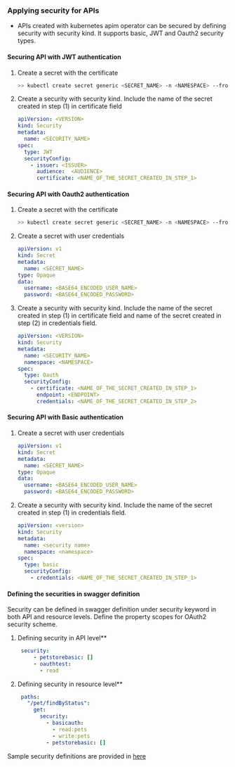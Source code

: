 ### Applying security for APIs 

- APIs created with kubernetes apim operator can be secured by defining security with security kind. It supports basic, JWT and Oauth2 security types.

#### Securing API with JWT authentication
   
1. Create a secret with the certificate

   ```sh
   >> kubectl create secret generic <SECRET_NAME> -n <NAMESPACE> --from-file=<PATH_TO_CERT>
   ```
  
1. Create a security with security kind. Include the name of the secret created in step (1) in certificate field
   ```yaml
   apiVersion: <VERSION>
   kind: Security
   metadata:
     name: <SECURITY_NAME>
   spec:
     type: JWT
     securityConfig:
       - issuer: <ISSUER>
         audience:  <AUDIENCE>
         certificate: <NAME_OF_THE_SECRET_CREATED_IN_STEP_1>
   ```

#### Securing API with Oauth2 authentication

1. Create a secret with the certificate
   ```sh
   >> kubectl create secret generic <SECRET_NAME> -n <NAMESPACE> --from-file=<PATH_TO_CERT>
   ```
   
1. Create a secret with user credentials 
   ```yaml
   apiVersion: v1
   kind: Secret
   metadata:
     name: <SECRET_NAME>
   type: Opaque
   data:
     username: <BASE64_ENCODED_USER_NAME>
     password: <BASE64_ENCODED_PASSWORD>
   ```  

1. Create a security with security kind. Include the name of the secret created in step (1) in certificate field and name of the secret created in step (2) in credentials field.
   ```yaml
   apiVersion: <VERSION>
   kind: Security
   metadata:
     name: <SECURITY_NAME>
     namespace: <NAMESPACE>
   spec:
     type: Oauth
     securityConfig:
       - certificate: <NAME_OF_THE_SECRET_CREATED_IN_STEP_1>
         endpoint: <ENDPOINT>
         credentials: <NAME_OF_THE_SECRET_CREATED_IN_STEP_2>
   ```
   
#### Securing API with Basic authentication
   
1. Create a secret with user credentials 
   ```yaml
   apiVersion: v1
   kind: Secret
   metadata:
     name: <SECRET_NAME>
   type: Opaque
   data:
     username: <BASE64_ENCODED_USER_NAME>
     password: <BASE64_ENCODED_PASSWORD>
   ```
   
1. Create a security with security kind. Include the name of the secret created in step (1) in credentials field.
   ```yaml
   apiVersion: <version>
   kind: Security
   metadata:
     name: <security name>
     namespace: <namespace>
   spec:
     type: basic
     securityConfig:
       - credentials: <NAME_OF_THE_SECRET_CREATED_IN_STEP_1>
   ``` 

#### Defining the securities in swagger definition

Security can be defined in swagger definition under security keyword in both API and resource levels. Define the property scopes for OAuth2 security scheme. 

1. Defining security in API level**
   
     ```yaml
      security:
          - petstorebasic: []
          - oauthtest:
            - read
     ```

1. Defining security in resource level**
   
     ```yaml
      paths:
        "/pet/findByStatus":
          get:
            security:
              - basicauth:
                - read:pets
                - write:pets
              - petstorebasic: []
     ```


Sample security definitions are provided in [here](../../../api-operator/deploy/sample-definitions/security_definitions.yaml)